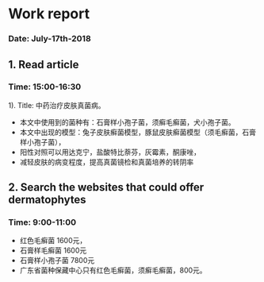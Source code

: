 # Work report
### Date: July-17th-2018
## 1. Read article
### Time: 15:00-16:30
1). Title: 中药治疗皮肤真菌病。  
  * 本文中使用到的菌种有：石膏样小孢子菌，须癣毛癣菌，犬小孢子菌。
  * 本文中出现的模型：兔子皮肤癣菌模型，豚鼠皮肤癣菌模型（须毛癣菌，石膏样小孢子菌），
  * 阳性对照可以用达克宁，盐酸特比萘芬，灰霉素，酮康唑，
  * 减轻皮肤的病变程度，提高真菌镜检和真菌培养的转阴率 
## 2. Search the websites that could offer dermatophytes
### Time: 9:00-11:00
   * 红色毛癣菌 1600元，  
   * 石膏样毛癣菌 1600元  
   * 石膏样小孢子菌 7800元
   * 广东省菌种保藏中心只有红色毛癣菌，须癣毛癣菌，800元。  
